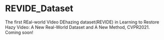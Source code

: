 # REVIDE_Dataset
The first REal-world VIdeo DEhazing dataset(REVIDE) in Learning to Restore Hazy Video: A New Real-World Dataset and A New Method, CVPR2021.
Coming soon!
